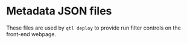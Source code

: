 # Metadata JSON files

These files are used by `qtl deploy` to provide run filter controls on the front-end webpage.
